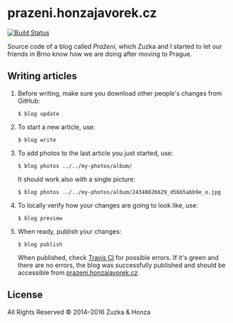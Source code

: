 # prazeni.honzajavorek.cz

[![Build Status](https://travis-ci.org/honzajavorek/prazeni.honzajavorek.cz.svg?branch=master)](https://travis-ci.org/honzajavorek/prazeni.honzajavorek.cz)

Source code of a blog called _Pražení_, which Zuzka and I started to let our
friends in Brno know how we are doing after moving to Prague.

## Writing articles

1.  Before writing, make sure you download other people's changes from GitHub:

    ```shell
    $ blog update
    ```

2.  To start a new article, use:

    ```shell
    $ blog write
    ```

3.  To add photos to the last article you just started, use:

    ```shell
    $ blog photos ../../my-photos/album/
    ```

    It should work also with a single picture:

    ```shell
    $ blog photos ../../my-photos/album/24340826629_d5bb5abb9e_o.jpg
    ```

4.  To locally verify how your changes are going to look like, use:

    ```shell
    $ blog preview
    ```

5.  When ready, publish your changes:

    ```shell
    $ blog publish
    ```

    When published, check [Travis CI](https://travis-ci.org/honzajavorek/danube-delta) for possible errors. If it's green and there are no errors, the blog was successfully published and should be accessible from [prazeni.honzajavorek.cz](http://prazeni.honzajavorek.cz/).


## License

All Rights Reserved © 2014–2016 Zuzka & Honza
